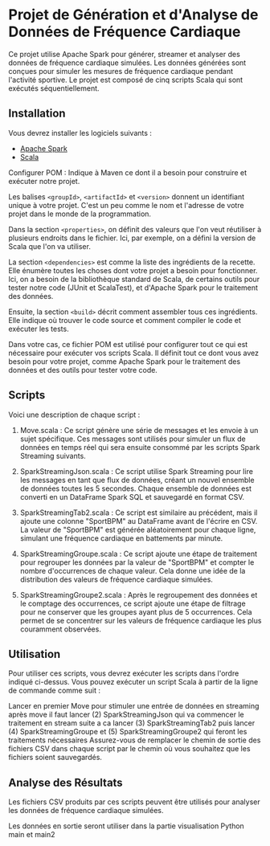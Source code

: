 # Projet de Génération et d'Analyse de Données de Fréquence Cardiaque

 Ce projet utilise Apache Spark pour générer, streamer et analyser des données de fréquence cardiaque simulées. Les données générées sont conçues pour simuler les mesures de fréquence cardiaque pendant l'activité sportive. Le projet est composé de cinq scripts Scala qui sont exécutés séquentiellement.

## Installation
Vous devrez installer les logiciels suivants :
- [Apache Spark](https://spark.apache.org/docs/latest/spark-standalone.html)
- [Scala](https://www.scala-lang.org/download/)

Configurer POM :
 Indique à Maven ce dont il a besoin pour construire et exécuter notre projet.

Les balises `<groupId>`, `<artifactId>` et `<version>` donnent un identifiant unique à votre projet. C'est un peu comme le nom et l'adresse de votre projet dans le monde de la programmation.

Dans la section `<properties>`, on définit des valeurs que l'on veut réutiliser à plusieurs endroits dans le fichier. Ici, par exemple, on a défini la version de Scala que l'on va utiliser.

La section `<dependencies>` est comme la liste des ingrédients de la recette. Elle énumère toutes les choses dont votre projet a besoin pour fonctionner. Ici, on a besoin de la bibliothèque standard de Scala, de certains outils pour tester notre code (JUnit et ScalaTest), et d'Apache Spark pour le traitement des données.

Ensuite, la section `<build>` décrit comment assembler tous ces ingrédients. Elle indique où trouver le code source et comment compiler le code et exécuter les tests.

Dans votre cas, ce fichier POM est utilisé pour configurer tout ce qui est nécessaire pour exécuter vos scripts Scala. Il définit tout ce dont vous avez besoin pour votre projet, comme Apache Spark pour le traitement des données et des outils pour tester votre code.




## Scripts
Voici une description de chaque script :
1. Move.scala : Ce script génère une série de messages et les envoie à un sujet spécifique. Ces messages sont utilisés pour simuler un flux de données en temps réel qui sera ensuite consommé par les scripts Spark Streaming suivants.

2. SparkStreamingJson.scala : Ce script utilise Spark Streaming pour lire les messages en tant que flux de données, créant un nouvel ensemble de données toutes les 5 secondes. Chaque ensemble de données est converti en un DataFrame Spark SQL et sauvegardé en format CSV.

3. SparkStreamingTab2.scala : Ce script est similaire au précédent, mais il ajoute une colonne "SportBPM" au DataFrame avant de l'écrire en CSV. La valeur de "SportBPM" est générée aléatoirement pour chaque ligne, simulant une fréquence cardiaque en battements par minute.

4. SparkStreamingGroupe.scala : Ce script ajoute une étape de traitement pour regrouper les données par la valeur de "SportBPM" et compter le nombre d'occurrences de chaque valeur. Cela donne une idée de la distribution des valeurs de fréquence cardiaque simulées.

5. SparkStreamingGroupe2.scala : Après le regroupement des données et le comptage des occurrences, ce script ajoute une étape de filtrage pour ne conserver que les groupes ayant plus de 5 occurrences. Cela permet de se concentrer sur les valeurs de fréquence cardiaque les plus couramment observées.

## Utilisation
Pour utiliser ces scripts, vous devrez exécuter les scripts dans l'ordre indiqué ci-dessus. Vous pouvez exécuter un script Scala à partir de la ligne de commande comme suit :

Lancer en premier  Move pour stimuler une entrée de données en streaming après move il faut lancer (2) SparkStreamingJson qui va commencer le traitement en stream suite a ca lancer (3) SparkStreamingTab2 puis lancer (4) SparkStreamingGroupe et (5) SparkStreamingGroupe2 qui feront les traitements nécessaires 
Assurez-vous de remplacer le chemin de sortie des fichiers CSV dans chaque script par le chemin où vous souhaitez que les fichiers soient sauvegardés.

## Analyse des Résultats

Les fichiers CSV produits par ces scripts peuvent être utilisés pour analyser les données de fréquence cardiaque simulées. 

Les données en sortie seront utiliser dans la partie visualisation Python 
main et main2 

